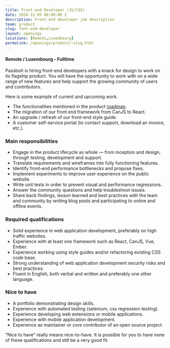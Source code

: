 ```yaml
---
title: Front-end Developer (JS/CSS)
date: 2018-12-05 00:00:00 Z
description: Front-end developer job description
team: product
slug: font-end-developer
layout: openings
locations: [Remote,Luxembourg]
permalink: /openings/product/:slug.html
---
```

#### Remote / Luxembourg - Fulltime

Passbolt is hiring front-end developers with a knack for design to work on its flagship product.
You will have the opportunity to work with on a wide range of new features and
help support the growing community of users and contributors.

Here is some example of current and upcoming work.
- The functionalities mentioned in the product [roadmap](https://www.passbolt.com/roadmap).
- The migration of our front end framework from CanJS to React.
- An upgrade / refresh of our front-end style guide.
- A customer self-service portal (to contact support, download an invoice, etc.).

### Main responsibilities

- Engage in the product lifecycle as whole — from inception and design, through testing, development and support.
- Translate requirements and wireframes into fully functioning features.
- Identify front-end performance bottlenecks and propose fixes.
- Implement experiments to improve user experience on the public website.
- Write unit tests in order to prevent visual and performance regressions.
- Answer the community questions and help troubleshoot issues.
- Share back findings, lesson learned and best practices with the team and community by writing blog posts and participating to online and offline events.

### Required qualifications

- Solid experience in web application development, preferably on high traffic websites.
- Experience with at least one framework such as React, CanJS, Vue, Ember.
- Experience working using style guides and/or refactoring existing CSS code base.
- Strong understanding of web application development security risks and best practices.
- Fluent in English, both verbal and written and preferably one other language.

### Nice to have

- A portfolio demonstrating design skills.
- Experience with automated testing (selenium, css regression testing).
- Experience developing web extensions or mobile applications.
- Experience with mobile application development.
- Experience as maintainer or core contributor of an open source project.

“Nice to have” really means nice-to-have. It is possible for you to have none of these
qualifications and still be a very good fit.